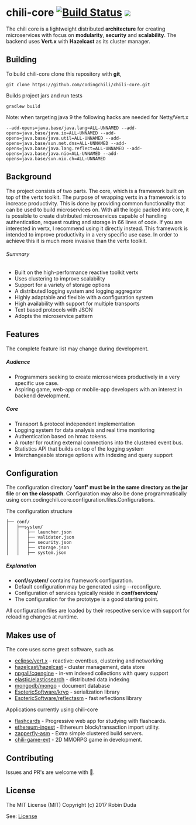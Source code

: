 # chili-core [![Build Status](https://travis-ci.org/codingchili/chili-core.svg?branch=master)](https://travis-ci.org/codingchili/chili-core) [![](https://jitpack.io/v/codingchili/chili-core.svg)](https://jitpack.io/#codingchili/chili-core)

The chili core is a lightweight distributed **architecture** for creating microservices with focus on **modularity**, **security** and **scalability**. The backend uses **Vert.x** with **Hazelcast** as its cluster manager. 

## Building
To build chili-core clone this repository with **git**,
```
git clone https://github.com/codingchili/chili-core.git
```

Builds project jars and run tests
```
gradlew build
```

Note: when targeting java 9 the following hacks are needed for Netty/Vert.x
```
--add-opens=java.base/java.lang=ALL-UNNAMED --add-opens=java.base/java.io=ALL-UNNAMED --add-opens=java.base/java.util=ALL-UNNAMED --add-opens=java.base/sun.net.dns=ALL-UNNAMED --add-opens=java.base/java.lang.reflect=ALL-UNNAMED --add-opens=java.base/java.nio=ALL-UNNAMED --add-opens=java.base/sun.nio.ch=ALL-UNNAMED
```


## Background
The project consists of two parts. The core, which is a framework built on top of the vertx toolkit. The purpose of wrapping vertx in a framework is to increase productivity. This is done by providing common functionality that can be used to build microservices on. With all the logic packed into core, it is possible to create distributed microservices capable of handling authentication, request routing and storage in 66 lines of code. If you are interested in vertx, I recommend using it directly instead. This framework is intended to improve productivity in a very specific use case. In order to achieve this it is much more invasive than the vertx toolkit.

###### Summary
* Built on the high-performance reactive toolkit vertx
* Uses clustering to improve scalability
* Support for a variety of storage options
* A distributed logging system and logging aggregator
* Highly adaptable and flexible with a configuration system
* High availability with support for multiple transports
* Text based protocols with JSON
* Adopts the microservice pattern

## Features
The complete feature list may change during development. 

##### Audience
- Programmers seeking to create microservices productively in a very specific use case.
- Aspiring game, web-app or mobile-app developers with an interest in backend development.

##### Core
* Transport & protocol independent implementation
* Logging system for data analysis and real time monitoring
* Authentication based on hmac tokens.
* A router for routing external connections into the clustered event bus.
* Statistics API that builds on top of the logging system
* Interchangeable storage options with indexing and query support

## Configuration
The configuration directory **'conf' must be in the same directory as the jar file** or **on the classpath**.
Configuration may also be done programmatically using com.codingchili.core.configuration.files.Configurations.

The configuration structure
```
├── conf/
│   ├──system/
│   │   ├── launcher.json
│   │   ├── validator.json
│   │   ├── security.json
│   │   ├── storage.json
│   │   ├── system.json
```
##### Explanation
- **conf/system/** contains framework configuration.
- Default configuration may be generated using --reconfigure.
- Configuration of services typically reside in **conf/services/**
- The configuration for the prototype is a good starting point.

All configuration files are loaded by their respective service with support for reloading changes at runtime.

## Makes use of
The core uses some great software, such as

* [eclipse/vert.x](https://github.com/eclipse/vert.x) - reactive: eventbus, clustering and networking
* [hazelcast/hazelcast](https://github.com/hazelcast/hazelcast) - cluster management, data store
* [npgall/cqengine](https://github.com/npgall/cqengine) - in-vm indexed collections with query support
* [elastic/elasticsearch](https://github.com/elastic/elasticsearch) - distributed data indexing
* [mongodb/mongo](https://github.com/mongodb/mongo) - document database
* [EsotericSoftware/kryo](https://github.com/EsotericSoftware/kryo) - serialization library
* [EsotericSoftware/reflectasm](https://github.com/EsotericSoftware/reflectasm) - fast reflections library

Applications currently using chili-core

* [flashcards](https://flashcardsalligator.com/) - Progressive web app for studying  with flashcards.
* [ethereum-ingest](https://github.com/codingchili/ethereum-ingest) - Ethereum block/transaction import utility.
* [zapperfly-asm](https://github.com/codingchili/zapperfly-asm) - Extra simple clustered build servers.
* [chili-game-ext](https://github.com/codingchili/chili-game-ext) - 2D MMORPG game in development.

## Contributing
Issues and PR's are welcome with :blue_heart:.

## License
The MIT License (MIT)
Copyright (c) 2017 Robin Duda

See: [License](./LICENSE.md)
